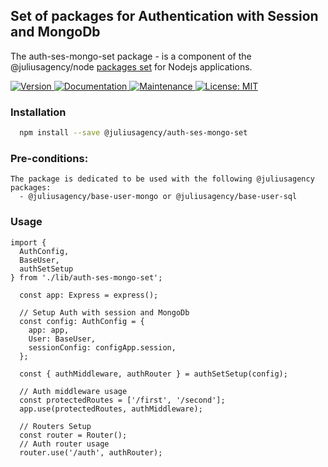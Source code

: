 ## Set of packages for Authentication with Session and MongoDb

The auth-ses-mongo-set package - is a component of the @juliusagency/node [packages set](https://github.com/JuliusAgency/node-packages-set) for Nodejs applications.  

<p>
  <a href="https://www.npmjs.com/package/@juliusagency/auth-ses-mongo-set" target="_blank">
    <img alt="Version" src="https://img.shields.io/npm/v/@juliusagency/auth-ses-mongo-set.svg">
  </a>
  <a href="https://github.com/JuliusAgency/auth-ses-mongo-set#readme" target="_blank">
    <img alt="Documentation" src="https://img.shields.io/badge/documentation-yes-brightgreen.svg" />
  </a>
  <a href="https://github.com/JuliusAgency/auth-ses-mongo-set/graphs/commit-activity" target="_blank">
    <img alt="Maintenance" src="https://img.shields.io/badge/Maintained%3F-yes-green.svg" />
  </a>
  <a href="https://github.com/JuliusAgency/auth-ses-mongo-set/blob/master/LICENSE" target="_blank">
    <img alt="License: MIT" src="https://img.shields.io/badge/License-MIT-yellow.svg" />
  </a>
</p>

### Installation
```bash
  npm install --save @juliusagency/auth-ses-mongo-set
```

### Pre-conditions:
```
The package is dedicated to be used with the following @juliusagency packages:
  - @juliusagency/base-user-mongo or @juliusagency/base-user-sql
```

### Usage  
```
import {
  AuthConfig,
  BaseUser,
  authSetSetup
} from './lib/auth-ses-mongo-set';

  const app: Express = express();

  // Setup Auth with session and MongoDb
  const config: AuthConfig = {
    app: app,
    User: BaseUser,
    sessionConfig: configApp.session,
  };

  const { authMiddleware, authRouter } = authSetSetup(config);

  // Auth middleware usage
  const protectedRoutes = ['/first', '/second'];
  app.use(protectedRoutes, authMiddleware);

  // Routers Setup
  const router = Router();
  // Auth router usage
  router.use('/auth', authRouter);

```